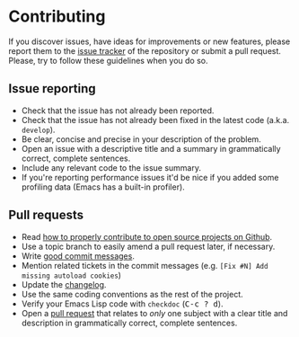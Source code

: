 # Contributing

If you discover issues, have ideas for improvements or new features, please
report them to the [issue tracker][1] of the repository or submit a pull
request. Please, try to follow these guidelines when you do so.

## Issue reporting

* Check that the issue has not already been reported.
* Check that the issue has not already been fixed in the latest code
  (a.k.a. `develop`).
* Be clear, concise and precise in your description of the problem.
* Open an issue with a descriptive title and a summary in grammatically correct,
  complete sentences.
* Include any relevant code to the issue summary.
* If you're reporting performance issues it'd be nice if you added some profiling data (Emacs has a built-in profiler).

## Pull requests

* Read [how to properly contribute to open source projects on Github][2].
* Use a topic branch to easily amend a pull request later, if necessary.
* Write [good commit messages][3].
* Mention related tickets in the commit messages (e.g. `[Fix #N] Add missing autoload cookies`)
* Update the [changelog][5].
* Use the same coding conventions as the rest of the project.
* Verify your Emacs Lisp code with `checkdoc` (<kbd>C-c ? d</kbd>).
* Open a [pull request][4] that relates to *only* one subject with a clear title
  and description in grammatically correct, complete sentences.

[1]: https://github.com/jethrokuan/org-roam/issues
[2]: http://gun.io/blog/how-to-github-fork-branch-and-pull-request
[3]: http://tbaggery.com/2008/04/19/a-note-about-git-commit-messages.html
[4]: https://help.github.com/articles/using-pull-requests
[5]: https://github.com/jethrokuan/org-roam/blob/master/CHANGELOG.md

